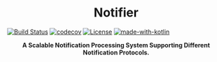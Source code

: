 <h1 align="center">Notifier</h1> 

[![Build Status](https://travis-ci.org/jibitters/notifier.svg?branch=master)](https://travis-ci.org/jibitters/notifier) 
[![codecov](https://codecov.io/gh/jibitters/notifier/branch/master/graph/badge.svg)](https://codecov.io/gh/jibitters/notifier)
[![License](https://img.shields.io/badge/License-Apache%202.0-blue.svg)](https://opensource.org/licenses/Apache-2.0)
[![made-with-kotlin](https://img.shields.io/badge/Made%20with-Kotlin-ed55e3.svg)](https://kotlinlang.org)

<p align="center"><b>A Scalable Notification Processing System Supporting Different Notification Protocols.</b></p>
